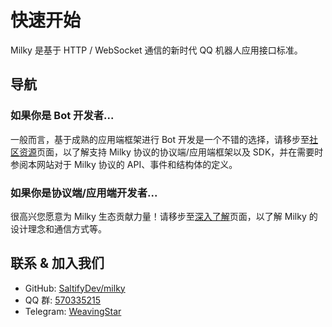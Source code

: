 # 快速开始

Milky <!--得名自节奏游戏《舞萌 DX》的角色咪露库（みるく / Milk），-->是基于 HTTP / WebSocket 通信的新时代 QQ 机器人应用接口标准。

## 导航

### 如果你是 Bot 开发者...

一般而言，基于成熟的应用端框架进行 Bot 开发是一个不错的选择，请移步至[社区资源](./community)页面，以了解支持 Milky 协议的协议端/应用端框架以及 SDK，并在需要时参阅本网站对于 Milky 协议的 API、事件和结构体的定义。

### 如果你是协议端/应用端开发者...

很高兴您愿意为 Milky 生态贡献力量！请移步至[深入了解](./guide/communication)页面，以了解 Milky 的设计理念和通信方式等。

## 联系 & 加入我们

- GitHub: [SaltifyDev/milky](https://github.com/SaltifyDev/milky)
- QQ 群: [570335215](https://qm.qq.com/q/C04kPQzayk)
- Telegram: [WeavingStar](https://t.me/WeavingStar)
